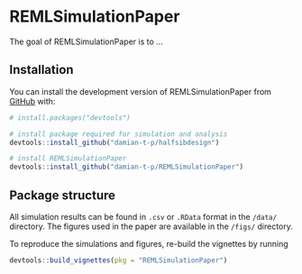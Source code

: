 
<!-- README.md is generated from README.Rmd. Please edit that file -->

# REMLSimulationPaper

<!-- badges: start -->
<!-- badges: end -->

The goal of REMLSimulationPaper is to …

## Installation

You can install the development version of REMLSimulationPaper from
[GitHub](https://github.com/) with:

``` r
# install.packages("devtools")

# install package required for simulation and analysis
devtools::install_github("damian-t-p/halfsibdesign")

# install REMLSimulationPaper
devtools::install_github("damian-t-p/REMLSimulationPaper")
```

## Package structure

All simulation results can be found in `.csv` or `.RData` format in the
`/data/` directory. The figures used in the paper are available in the
`/figs/` directory.

To reproduce the simulations and figures, re-build the vignettes by
running

``` r
devtools::build_vignettes(pkg = "REMLSimulationPaper")
```
